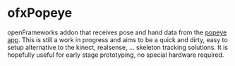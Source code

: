 # ofxPopeye

openFrameworks addon that receives pose and hand data from the [popeye app](https://github.com/thomasgeissl/popeye).
This is still a work in progress and aims to be a quick and dirty, easy to setup alternative to the kinect, realsense, ... skeleton tracking solutions. It is hopefully useful for early stage prototyping, no special hardware required.

